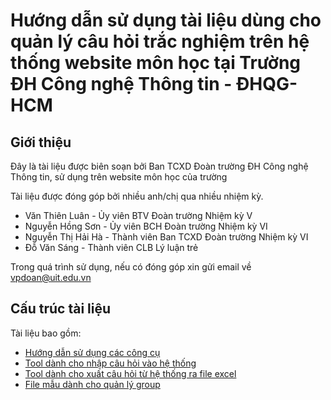 # Hướng dẫn sử dụng tài liệu dùng cho quản lý câu hỏi trắc nghiệm trên hệ thống website môn học tại Trường ĐH Công nghệ Thông tin - ĐHQG-HCM
## Giới thiệu
Đây là tài liệu được biên soạn bởi Ban TCXD Đoàn trường ĐH Công nghệ Thông tin, sử dụng trên website môn học của trường

Tài liệu được đóng góp bởi nhiều anh/chị qua nhiều nhiệm kỳ.
- Văn Thiên Luân - Ủy viên BTV Đoàn trường Nhiệm kỳ V
- Nguyễn Hồng Sơn - Ủy viên BCH Đoàn trường Nhiệm kỳ VI
- Nguyễn Thị Hải Hà - Thành viên Ban TCXD Đoàn trường Nhiệm kỳ VI
- Đỗ Văn Sáng - Thành viên CLB Lý luận trẻ

Trong quá trình sử dụng, nếu có đóng góp xin gửi email về vpdoan@uit.edu.vn

## Cấu trúc tài liệu
Tài liệu bao gồm:
- [Hướng dẫn sử dụng các công cụ](1.6-Huong-dan-quan-ly-he-thong-thi-trac-nghiem.pdf)
- [Tool dành cho nhập câu hỏi vào hệ thống](for-import-question/)
- [Tool dành cho xuất câu hỏi từ hệ thống ra file excel](for-export-question/)
- [File mẫu dành cho quản lý group](for-manage-group/enrolusertogroup.txt)
